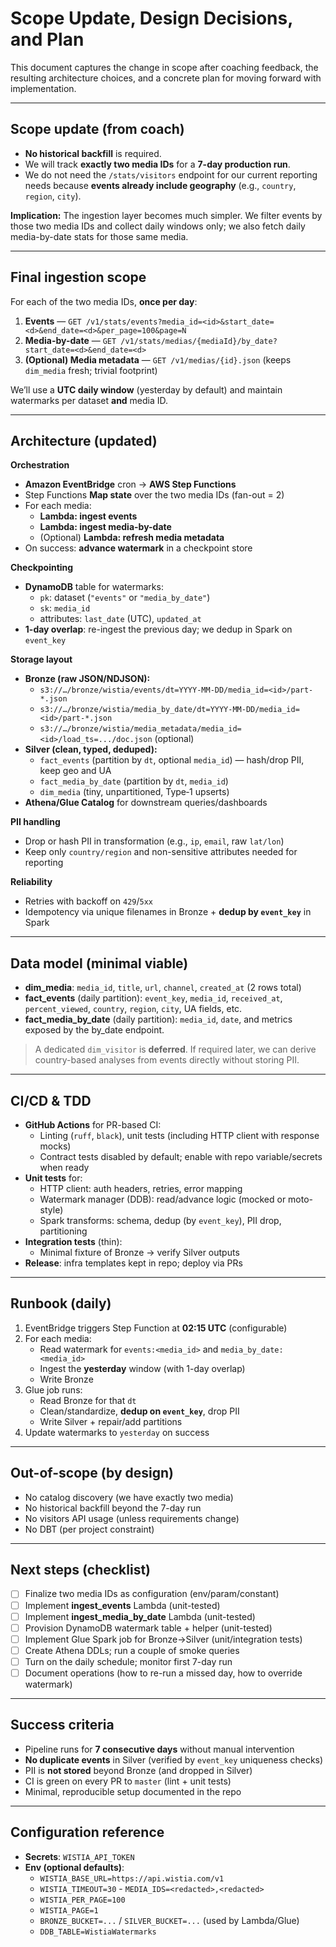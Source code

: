 # Scope Update, Design Decisions, and Plan

This document captures the change in scope after coaching feedback, the resulting architecture choices, and a concrete plan for moving forward with implementation.

---

## Scope update (from coach)

- **No historical backfill** is required.
- We will track **exactly two media IDs** for a **7-day production run**.
- We do not need the `/stats/visitors` endpoint for our current reporting needs because **events already include geography** (e.g., `country`, `region`, `city`).

**Implication:** The ingestion layer becomes much simpler. We filter events by those two media IDs and collect daily windows only; we also fetch daily media-by-date stats for those same media.

---

## Final ingestion scope

For each of the two media IDs, **once per day**:
1. **Events** — `GET /v1/stats/events?media_id=<id>&start_date=<d>&end_date=<d>&per_page=100&page=N`
2. **Media-by-date** — `GET /v1/stats/medias/{mediaId}/by_date?start_date=<d>&end_date=<d>`
3. **(Optional) Media metadata** — `GET /v1/medias/{id}.json` (keeps `dim_media` fresh; trivial footprint)

We’ll use a **UTC daily window** (yesterday by default) and maintain watermarks per dataset **and** media ID.

---

## Architecture (updated)

**Orchestration**
- **Amazon EventBridge** cron → **AWS Step Functions**
- Step Functions **Map state** over the two media IDs (fan-out = 2)
- For each media:
  - **Lambda: ingest events**
  - **Lambda: ingest media-by-date**
  - (Optional) **Lambda: refresh media metadata**
- On success: **advance watermark** in a checkpoint store

**Checkpointing**
- **DynamoDB** table for watermarks:
  - `pk`: dataset (`"events"` or `"media_by_date"`)
  - `sk`: `media_id`
  - attributes: `last_date` (UTC), `updated_at`
- **1-day overlap**: re-ingest the previous day; we dedup in Spark on `event_key`

**Storage layout**
- **Bronze (raw JSON/NDJSON):**
  - `s3://…/bronze/wistia/events/dt=YYYY-MM-DD/media_id=<id>/part-*.json`
  - `s3://…/bronze/wistia/media_by_date/dt=YYYY-MM-DD/media_id=<id>/part-*.json`
  - `s3://…/bronze/wistia/media_metadata/media_id=<id>/load_ts=.../doc.json` (optional)
- **Silver (clean, typed, deduped):**
  - `fact_events` (partition by `dt`, optional `media_id`) — hash/drop PII, keep geo and UA
  - `fact_media_by_date` (partition by `dt`, `media_id`)
  - `dim_media` (tiny, unpartitioned, Type‑1 upserts)
- **Athena/Glue Catalog** for downstream queries/dashboards

**PII handling**
- Drop or hash PII in transformation (e.g., `ip`, `email`, raw `lat/lon`)
- Keep only `country/region` and non-sensitive attributes needed for reporting

**Reliability**
- Retries with backoff on `429`/`5xx`
- Idempotency via unique filenames in Bronze + **dedup by `event_key`** in Spark

---

## Data model (minimal viable)

- **dim_media**: `media_id`, `title`, `url`, `channel`, `created_at` (2 rows total)  
- **fact_events** (daily partition): `event_key`, `media_id`, `received_at`, `percent_viewed`, `country`, `region`, `city`, UA fields, etc.  
- **fact_media_by_date** (daily partition): `media_id`, `date`, and metrics exposed by the by_date endpoint.

> A dedicated `dim_visitor` is **deferred**. If required later, we can derive country-based analyses from events directly without storing PII.

---

## CI/CD & TDD

- **GitHub Actions** for PR-based CI:
  - Linting (`ruff`, `black`), unit tests (including HTTP client with response mocks)
  - Contract tests disabled by default; enable with repo variable/secrets when ready
- **Unit tests** for:
  - HTTP client: auth headers, retries, error mapping
  - Watermark manager (DDB): read/advance logic (mocked or moto-style)
  - Spark transforms: schema, dedup (by `event_key`), PII drop, partitioning
- **Integration tests** (thin):
  - Minimal fixture of Bronze → verify Silver outputs
- **Release**: infra templates kept in repo; deploy via PRs

---

## Runbook (daily)
1. EventBridge triggers Step Function at **02:15 UTC** (configurable)
2. For each media:
   - Read watermark for `events:<media_id>` and `media_by_date:<media_id>`
   - Ingest the **yesterday** window (with 1-day overlap)
   - Write Bronze
3. Glue job runs:
   - Read Bronze for that `dt`
   - Clean/standardize, **dedup on `event_key`**, drop PII
   - Write Silver + repair/add partitions
4. Update watermarks to `yesterday` on success

---

## Out-of-scope (by design)

- No catalog discovery (we have exactly two media)
- No historical backfill beyond the 7-day run
- No visitors API usage (unless requirements change)
- No DBT (per project constraint)

---

## Next steps (checklist)

- [ ] Finalize two media IDs as configuration (env/param/constant)
- [ ] Implement **ingest_events** Lambda (unit-tested)
- [ ] Implement **ingest_media_by_date** Lambda (unit-tested)
- [ ] Provision DynamoDB watermark table + helper (unit-tested)
- [ ] Implement Glue Spark job for Bronze→Silver (unit/integration tests)
- [ ] Create Athena DDLs; run a couple of smoke queries
- [ ] Turn on the daily schedule; monitor first 7-day run
- [ ] Document operations (how to re-run a missed day, how to override watermark)

---

## Success criteria

- Pipeline runs for **7 consecutive days** without manual intervention
- **No duplicate events** in Silver (verified by `event_key` uniqueness checks)
- PII is **not stored** beyond Bronze (and dropped in Silver)
- CI is green on every PR to `master` (lint + unit tests)
- Minimal, reproducible setup documented in the repo

---

## Configuration reference

- **Secrets**: `WISTIA_API_TOKEN`
- **Env (optional defaults)**:
  - `WISTIA_BASE_URL=https://api.wistia.com/v1`
  - `WISTIA_TIMEOUT=30`
  ️- `MEDIA_IDS=<redacted>,<redacted>`
  - `WISTIA_PER_PAGE=100`
  - `WISTIA_PAGE=1`
  - `BRONZE_BUCKET=...` / `SILVER_BUCKET=...` (used by Lambda/Glue)
  - `DDB_TABLE=WistiaWatermarks`
